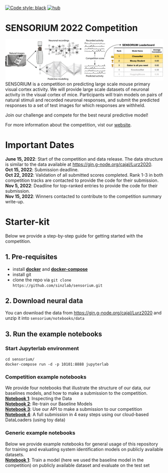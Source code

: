 <a href="https://github.com/psf/black"><img alt="Code style: black" src="https://img.shields.io/badge/code%20style-black-000000.svg"></a>
[![hub](https://img.shields.io/badge/powered%20by-hub%20-ff5a1f.svg)](https://github.com/activeloopai/Hub)

# SENSORIUM 2022 Competition

![plot](figures/Fig1.png)
SENSORIUM is a competition on predicting large scale mouse primary visual cortex activity. We will provide large scale datasets of neuronal activity in the visual cortex of mice. Participants will train models on pairs of natural stimuli and recorded neuronal responses, and submit the predicted responses to a set of test images for which responses are withheld.

Join our challenge and compete for the best neural predictive model!

For more information about the competition, vist our [website](https://sensorium2022.net/).

# Important Dates
**June 15, 2022**: Start of the competition and data release. The data structure is similar to the data available at https://gin.g-node.org/cajal/Lurz2020.
<br>**Oct 15, 2022**: Submission deadline.
<br>**Oct 22, 2022**: Validation of all submitted scores completed. Rank 1-3 in both competition tracks are contacted to provide the code for their submission.
<br>**Nov 5, 2022**: Deadline for top-ranked entries to provide the code for their submission.
<br>**Nov 15, 2022**: Winners contacted to contribute to the competition summary write-up.

# Starter-kit

Below we provide a step-by-step guide for getting started with the competition.

## 1. Pre-requisites
- install [**docker**](https://docs.docker.com/get-docker/) and [**docker-compose**](https://docs.docker.com/compose/install/)
- install git
- clone the repo via `git clone https://github.com/sinzlab/sensorium.git`

## 2. Download neural data

You can download the data from https://gin.g-node.org/cajal/Lurz2020 and unzip it into `sensorium/notebooks/data`

## 3. Run the example notebooks

### **Start Jupyterlab environment**
```
cd sensorium/
docker-compose run -d -p 10101:8888 jupyterlab
```

### **Competition example notebooks**
We provide four notebooks that illustrate the structure of our data, our baselines models, and how to make a submission to the competition.
<br>[**Notebook 1**](./notebooks/1_inspect_data.ipynb): Inspecting the Data
<br>[**Notebook 2**](./notebooks/2_model_training.ipynb): Re-train our Baseline Models
<br>[**Notebook 3**](./notebooks/3_submission_and_evaluation.ipynb): Use our API to make a submission to our competition
<br>[**Notebook 4**](./notebooks/4_cloud_based_data_demo.ipynb): A full submission in 4 easy steps using our cloud-based DataLoaders (using toy data)

### **Generic example notebooks**
Below we provide example notebooks for general usage of this repository for training and evaluating system identification models on publicly available datasets.
<br>[**Notebook 1**](./notebooks/5_model_training_and_evaluation.ipynb): Train a model (here we used the baseline model in the competition) on publicly available dataset and evaluate on the test set